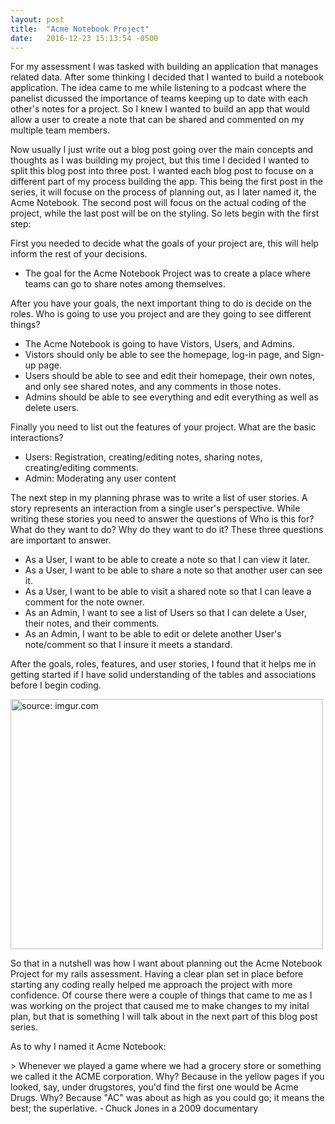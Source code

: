 ```yaml
---
layout: post
title:  "Acme Notebook Project"
date:   2016-12-23 15:13:54 -0500
---
```



<p>For my assessment I was tasked with building an application that manages related data. After some thinking I decided that I wanted to build a notebook application. The idea came to me while listening to a podcast where the panelist dicussed the importance of teams keeping up to date with each other's notes for a project. So I knew I wanted to build an app that would allow a user to create a note that can be shared and commented on my multiple team members.</p>

  <p>
    Now usually I just write out a blog post going over the main concepts and thoughts as I was building my project, but this time I decided I wanted to split this blog post into three post. I wanted each blog post to focuse on a different part of my process building the app. This being the first post in the series, it will focuse on the process of planning out, as I later named it, the Acme Notebook. The second post will focus on the actual coding of the project, while the last post will be on the styling. So lets begin with the first step:  </p>

<p>First you needed to decide what the goals of your project are, this will help inform the rest of your decisions. </p>
    <ul>
      <li>The goal for the Acme Notebook Project was to create a place where teams can go to share notes among themselves. </li>
    </ul>
		
 <p>After you have your goals, the next important thing to do is decide on the roles. Who is going to use you project and are they going to see different things?</p>
  <ul>
    <li>The Acme Notebook is going to have Vistors, Users, and Admins.</li>
    <li>Vistors should only be able to see the homepage, log-in page, and Sign-up page.</li>
    <li>Users should be able to see and edit their homepage, their own notes, and only see shared notes, and any comments in those notes.</li>
    <li>Admins should be able to see everything and edit everything as well as delete users.</li>
   </ul>
<p>Finally you need to list out the features of your project. What are the basic interactions?</p>
    <ul>
      <li>Users: Registration, creating/editing notes, sharing notes, creating/editing comments.</li>
      <li>Admin: Moderating any user content</li>
    </ul>
		
<p>The next step in my planning phrase was to write a list of user stories. A story represents an interaction from a single user's perspective. While writing these stories you need to answer the questions of Who is this for? What do they want to do? Why do they want to do it? These three questions are important to answer.</p>
    <ul>
      <li>As a User, I want to be able to create a note so that I can view it later.</li>
      <li>As a User, I want to be able to share a note so that another user can see it.</li>
      <li>As a User, I want to be able to visit a shared note so that I can leave a comment for the note owner.</li>
      <li>As an Admin, I want to see a list of Users so that I can delete a User, their notes, and their comments.</li>
      <li>As an Admin, I want to be able to edit or delete another User's note/comment so that I insure it meets a standard.</li>
    </ul>

<p>After the goals, roles, features, and user stories, I found that it helps me in getting started if I have solid understanding of the tables and associations before I begin coding.</p>
<img src="http://i.imgur.com/LwCcejB.png" title="source: imgur.com" height="400" width="500"/>
	
  <p>So that in a nutshell was how I want about planning out the Acme Notebook Project for my rails assessment. Having a clear plan set in place before starting any coding really helped me approach the project with more confidence. Of course there were a couple of things that came to me as I was working on the project that caused me to make changes to my inital plan, but that is something I will talk about in the next part of this blog post series.</p>
  
  <p> As to why I named it Acme Notebook:</p>
>     Whenever we played a game where we had a grocery store or something we called it the ACME corporation. Why? Because in the yellow pages if you looked, say, under drugstores, you'd find the first one would be Acme Drugs. Why? Because "AC" was about as high as you could go; it means the best; the superlative.
  - Chuck Jones in a 2009 documentary
